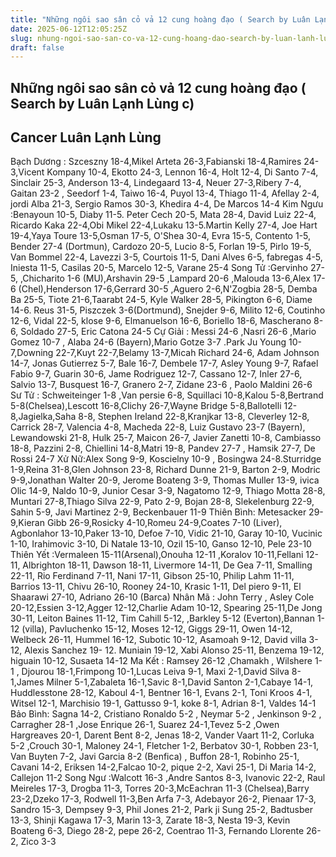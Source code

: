 ```yaml
---
title: "Những ngôi sao sân cỏ vả 12 cung hoàng đạo ( Search by Luân Lạnh Lùng c)"
date: 2025-06-12T12:05:25Z
slug: nhung-ngoi-sao-san-co-va-12-cung-hoang-dao-search-by-luan-lanh-lung-c
draft: false
---
```


## Những ngôi sao sân cỏ vả 12 cung hoàng đạo ( Search by Luân Lạnh Lùng c)

## Cancer Luân Lạnh Lùng

Bạch Dương : Szceszny 18-4,Mikel Arteta 26-3,Fabianski 18-4,Ramires 24-3,Vicent Kompany 10-4, Ekotto 24-3, Lennon 16-4, Holt 12-4, Di Santo 7-4, Sinclair 25-3, Anderson 13-4, Lindegaard 13-4, Neuer 27-3,Ribery 7-4, Gaitan 23-2 , Seedorf 1-4, Taiwo 16-4, Puyol 13-4, Thiago 11-4, Afellay 2-4, jordi Alba 21-3, Sergio Ramos 30-3, Khedira 4-4, De Marcos 14-4
Kim Ngưu :Benayoun 10-5, Diaby 11-5. Peter Cech 20-5, Mata 28-4, David Luiz 22-4, Ricardo Kaka 22-4,Obi Mikel 22-4,Lukaku 13-5.Martin Kelly 27-4, Joe Hart 19-4,Yaya Toure 13-5,Osman 17-5, O'Shea 30-4, Evra 15-5, Contento 1-5, Bender 27-4 (Dortmun), Cardozo 20-5, Lucio 8-5, Forlan 19-5, Pirlo 19-5, Van Bommel 22-4, Lavezzi 3-5, Courtois 11-5, Dani Alves 6-5, fabregas 4-5, Iniesta 11-5, Casilas 20-5, Marcelo 12-5, Varane 25-4
Song Tử :Gervinho 27-5, ,Chicharito 1-6 (MU),Arshavin 29-5 ,Lampard 20-6 ,Malouda 13-6,Alex 17-6 (Chel),Henderson 17-6,Gerrard 30-5 ,Aguero 2-6,N'Zogbia 28-5, Demba Ba 25-5, Tiote 21-6,Taarabt 24-5, Kyle Walker 28-5, Pikington 6-6, Diame 14-6. Reus 31-5, Piszczek 3-6(Dortmund), Snejder 9-6, Milito 12-6, Coutinho 12-6, Vidal 22-5, klose 9-6, Elmanuelson 16-6, Boriello 18-6, Mascherano 8-6, Soldado 27-5, Eric Catona 24-5
Cự Giải : Messi 24-6 ,Nasri 26-6 ,Mario Gomez 10-7 , Alaba 24-6 (Bayern),Mario Gotze 3-7 .Park Ju Young 10-7,Downing 22-7,Kuyt 22-7,Belamy 13-7,Micah Richard 24-6, Adam Johnson 14-7, Jonas Gutierrez 5-7, Bale 16-7, Dembele 17-7, Asley Young 9-7, Rafael Fabio 9-7, Guarin 30-6, Jame Rodriguez 12-7, Cassano 12-7, Inler 27-6, Salvio 13-7, Busquest 16-7, Granero 2-7, Zidane 23-6 , Paolo Maldini 26-6
Sư Tử : Schweiteinger 1-8 ,Van persie 6-8, Squillaci 10-8,Kalou 5-8,Bertrand 5-8(Chelsea),Lescott 16-8,Clichy 26-7,Wayne Bridge 5-8,Ballotelli 12-8,Jagielka,Saha 8-8, Stephen Ireland 22-8,Kranjkar 13-8, Cleverley 12-8, Carrick 28-7, Valencia 4-8, Macheda 22-8, Luiz Gustavo 23-7 (Bayern), Lewandowski 21-8, Hulk 25-7, Maicon 26-7, Javier Zanetti 10-8, Cambiasso 18-8, Pazzini 2-8, Chiellini 14-8,Matri 19-8, Pandev 27-7 , Hamsik 27-7, De Rossi 24-7
Xử Nữ:Alex Song 9-9, Koscielny 10-9 , Bosingwa 24-8.Sturridge 1-9,Reina 31-8,Glen Johnson 23-8, Richard Dunne 21-9, Barton 2-9, Modric 9-9,Jonathan Walter 20-9, Jerome Boateng 3-9, Thomas Muller 13-9, ivica Olic 14-9, Naldo 10-9, Junior Cesar 3-9, Nagatomo 12-9, Thiago Motta 28-8, Muntari 27-8,Thiago Silva 22-9, Pato 2-9, Bojan 28-8, Slekelenburg 22-9, Sahin 5-9, Javi Martinez 2-9, Beckenbauer 11-9
Thiên Bình: Metesacker 29-9,Kieran Gibb 26-9,Rosicky 4-10,Romeu 24-9,Coates 7-10 (Liver), Agbonlahor 13-10,Paker 13-10, Defoe 7-10, Vidic 21-10, Garay 10-10, Vucinic 1-10, Irahimovic 3-10, Di Natale 13-10, Ozil 15-10, Ganso 12-10, Pele 23-10
Thiên Yết :Vermaleen 15-11(Arsenal),Onouha 12-11 ,Koralov 10-11,Fellani 12-11, Albrighton 18-11, Dawson 18-11, Livermore 14-11, De Gea 7-11, Smalling 22-11, Rio Ferdinand 7-11, Nani 17-11, Gibson 25-10, Philip Lahm 11-11, Barrios 13-11, Chivu 26-10, Rooney 24-10, Krasic 1-11, Del piero 9-11, El Shaarawi 27-10, Adriano 26-10 (Barca)
Nhân Mã : John Terry , Asley Cole 20-12,Essien 3-12,Agger 12-12,Charlie Adam 10-12, Spearing 25-11,De Jong 30-11, Leiton Baines 11-12, Tim Cahill 5-12, ,Barkley 5-12 (Everton),Bannan 1-12 (villa), Pavluchenko 15-12, Moses 12-12, Giggs 29-11, Owen 14-12, Welbeck 26-11, Hummel 16-12, Subotic 10-12, Asamoah 9-12, David villa 3-12, Alexis Sanchez 19- 12. Muniain 19-12, Xabi Alonso 25-11, Benzema 19-12, higuain 10-12, Susaeta 14-12
Ma Kết : Ramsey 26-12 ,Chamakh , Wilshere 1-1 , Djourou 18-1,Frimpong 10-1,Lucas Leiva 9-1, Maxi 2-1,David Silva 8-1,James Milner 5-1,Zabaleta 16-1,Savic 8-1,David Santon 2-1,Cabaye 14-1, Huddlesstone 28-12, Kaboul 4-1, Bentner 16-1, Evans 2-1, Toni Kroos 4-1, Witsel 12-1, Marchisio 19-1, Gattusso 9-1, koke 8-1, Adrian 8-1, Valdes 14-1
Bảo Bình: Sagna 14-2, Cristiano Ronaldo 5-2 , Neymar 5-2 , Jenkinson 9-2 , Carragher 28-1 ,Jose Enrique 26-1, Suarez 24-1,Tevez 5-2 ,Owen Hargreaves 20-1, Darent Bent 8-2, Jenas 18-2, Vander Vaart 11-2, Corluka 5-2 ,Crouch 30-1, Maloney 24-1, Fletcher 1-2, Berbatov 30-1, Robben 23-1, Van Buyten 7-2, Javi Garcia 8-2 (Benfica) , Buffon 28-1, Robinho 25-1, Cavani 14-2, Eriksen 14-2,Falcao 10-2, pique 2-2, Xavi 25-1, Di Maria 14-2, Callejon 11-2
Song Ngư :Walcott 16-3 ,Andre Santos 8-3, Ivanovic 22-2, Raul Meireles 17-3, Drogba 11-3, Torres 20-3,McEachran 11-3 (Chelsea),Barry 23-2,Dzeko 17-3, Rodwell 11-3,Ben Arfa 7-3, Adebayor 26-2, Pienaar 17-3, Sandro 15-3, Dempsey 9-3, Phil Jones 21-2, Park ji Sung 25-2, Badtusber 13-3, Shinji Kagawa 17-3, Marin 13-3, Zarate 18-3, Nesta 19-3, Kevin Boateng 6-3, Diego 28-2, pepe 26-2, Coentrao 11-3, Fernando Llorente 26-2, Zico 3-3